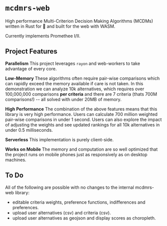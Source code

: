 # `mcdmrs-web`

High performance Multi-Criterion Decision Making Algorithms (MCDMs) written in Rust for 🚀 and built for the web with WASM.

Currently implements Promethee I/II.

## Project Features

**Parallelism** This project leverages `rayon` and web-workers to take advantage of every core.

**Low-Memory** These algorithms often require pair-wise comparisons which can rapidly exceed the memory available if care is not taken.
In this demonstration we can analyze 10k alternatives, which requires over 100,000,000 comparisons **per criteria** and there are 7 criteria (thats 700M comparisons!) -- all solved with under 20MB of memory.

**High Performance** The combination of the above features means that this library is very high performance.
Users can calculate 700 million weighted pair-wise comparisons in under 1 second.
Users can also explore the impact of adjusting the weights and see updated rankings for all 10k alternatives in under 0.5 milliseconds.

**Serverless** This implementation is purely client-side.

**Works on Mobile** The memory and computation are so well optimized that the project runs on mobile phones just as responsively as on desktop machines.

## To Do

All of the following are possible with no changes to the internal mcdmrs-web library:

- editable criteria weights, preference functions, indifferences and preferences.
- upload user alternatives (csv) and criteria (csv).
- upload user alternatives as geojson and display scores as choropleth.

